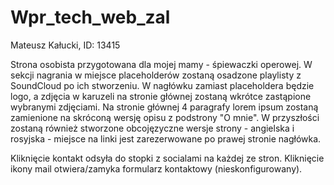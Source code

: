 # Wpr_tech_web_zal

Mateusz Kałucki,
ID: 13415

Strona osobista przygotowana dla mojej mamy - śpiewaczki operowej. W sekcji nagrania w miejsce placeholderów zostaną osadzone playlisty z SoundCloud po ich stworzeniu. W nagłówku zamiast placeholdera będzie logo, a zdjęcia w karuzeli na stronie głównej zostaną wkrótce zastąpione wybranymi zdjęciami. Na stronie głównej 4 paragrafy lorem ipsum zostaną zamienione na skróconą wersję opisu z podstrony "O mnie". W przyszłości zostaną również stworzone obcojęzyczne wersje strony - angielska i rosyjska - miejsce na linki jest zarezerwowane po prawej stronie nagłówka.

Kliknięcie kontakt odsyła do stopki z socialami na każdej ze stron.
Kliknięcie ikony mail otwiera/zamyka formularz kontaktowy (nieskonfigurowany).
